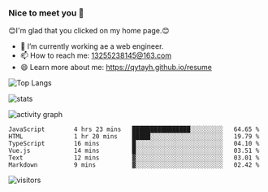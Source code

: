 ### Nice to meet you 👋

😊I'm glad that you clicked on my home page.😊

- 🔭 I’m currently working ae a web engineer.
- 📫 How to reach me: 13255238145@163.com
- 😄 Learn more about me: https://qytayh.github.io/resume

![Top Langs](https://github-readme-stats.vercel.app/api/top-langs?username=qytayh) 

![stats](https://github-readme-stats.vercel.app/api?username=qytayh&show_icons=true&theme=radical&layout=compact)
	
![activity graph](https://activity-graph.herokuapp.com/graph?username=qytayh&theme=dracula)

<!--START_SECTION:waka-->

```text
JavaScript        4 hrs 23 mins   ████████████████░░░░░░░░░   64.65 %
HTML              1 hr 20 mins    █████░░░░░░░░░░░░░░░░░░░░   19.79 %
TypeScript        16 mins         █░░░░░░░░░░░░░░░░░░░░░░░░   04.10 %
Vue.js            14 mins         █░░░░░░░░░░░░░░░░░░░░░░░░   03.51 %
Text              12 mins         ▓░░░░░░░░░░░░░░░░░░░░░░░░   03.01 %
Markdown          9 mins          ▓░░░░░░░░░░░░░░░░░░░░░░░░   02.42 %
```

<!--END_SECTION:waka-->

![visitors](https://visitor-badge.glitch.me/badge?page_id=qytayh)


<!--
**qytayh/qytayh** is a ✨ _special_ ✨ repository because its `README.md` (this file) appears on your GitHub profile.

Here are some ideas to get you started:

- 🔭 I’m currently working on ...
- 🌱 I’m currently learning ...
- 👯 I’m looking to collaborate on ...
- 🤔 I’m looking for help with ...
- 💬 Ask me about ...
- 📫 How to reach me: ...
- 😄 Pronouns: ...
- ⚡ Fun fact: ...
-->
